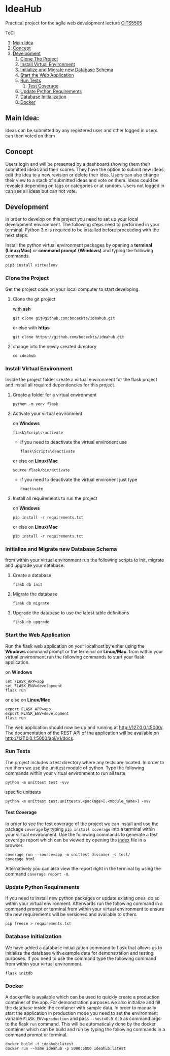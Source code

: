 # IdeaHub
Practical project for the agile web development lecture [CITS5505](http://teaching.csse.uwa.edu.au/units/CITS3403/index.php?fname=projects&project=yes)

ToC:
1. [Main Idea](#main-Idea)
2. [Concept](#concept)
3. [Development](#development)
    1. [Clone The Project](#clone-the-project)
    2. [Install Virtual Environment](#install-virtual-environment)
    3. [Initialize and Migrate new Database Schema](#initialize-and-migrate-new-database-schema)
    4. [Start the Web Application](#start-the-web-application)
    5. [Run Tests](#run-tests)
        1. [Test Coverage](#test-coverage)
    6. [Update Python Requirements](#update-python-requirements)
    7. [Database Initialization](#database-initialization)
    8. [Docker](#docker)


## Main Idea:
Ideas can be submitted by any registered user and other logged in users can then voted on them

## Concept
Users login and will be presented by a dashboard showing them their submitted ideas and their scores.
They have the option to submit new ideas, edit the idea to a new revision or delete their idea.
Users can also change their view to a stack of submitted ideas and vote on them.
Ideas could be revealed depending on tags or categories or at random.
Users not logged in can see all ideas but can not vote.

## Development
In order to develop on this project you need to set up your local development environment.
The following steps need to performed in your terminal.
Python 3.x is required to be installed before proceeding with the next steps.

Install the python virtual environment packages by opening a **terminal** **(Linux/Mac)** or **command prompt** **(Windows)** and typing the following commands.
```
pip3 install virtualenv
```

### Clone the Project
Get the project code on your local computer to start developing.

1. Clone the git project

    with **ssh**
    ```
    git clone git@github.com:boceckts/ideahub.git
    ```
    or else with **https**
    ```
    git clone https://github.com/boceckts/ideahub.git
    ```

2. change into the newly created directory
    ```
    cd ideahub
    ```

### Install Virtual Environment
Inside the project folder create a virtual environment for the flask project and install all required dependencies for this project.

1. Create a folder for a virtual environment
    ```
    python -m venv flask
    ```

2. Activate your virtual environment
    
    on **Windows**
    ```
    flask\Scripts\activate
    ```
    - if you need to deactivate the virtual environent use
        ```
        flask\Scripts\deactivate
        ```
    or else on **Linux/Mac**
    ```
    source flask/bin/activate
    ```
    - if you need to deactivate the virtual environent just type
        ```
        deactivate
        ```

3. Install all requirements to run the project

    on **Windows**
    ```
    pip install -r requirements.txt
    ```
    or else on **Linux/Mac**
    ```
    pip install -r requirements.txt
    ```

### Initialize and Migrate new Database Schema
from within your virtual environment run the following scripts to init, migrate and upgrade your database.
1. Create a database
    ```
    flask db init
    ```
2. Migrate the database
    ```
    flask db migrate
    ```
3. Upgrade the database to use the latest table definitions
    ```
    flask db upgrade
    ```


### Start the Web Application
Run the flask web application on your localhost by either using the **Windows** command prompt or the terminal on **Linux/Mac**.
from within your virtual environment run the following commands to start your flask application.

on **Windows**
```
set FLASK_APP=app
set FLASK_ENV=development
flask run
```
or else on **Linux/Mac**
```
export FLASK_APP=app
export FLASK_ENV=development
flask run
```

The web application should now be up and running at http://127.0.0.1:5000/.
The documentation of the REST API of the application will be available on http://127.0.0.1:5000/api/v1/docs.

### Run Tests
The project includes a test directory where any tests are located. In order to run them we use the unittest module of python.
Type the following commands within your virtual environment to run
all tests
```
python -m unittest test -vvv
```
specific unittests
```
python -m unittest test.unittests.<package>[.<module_name>] -vvv
```


#### Test Coverage
In order to see the test coverage of the project we can install and use the package `coverage` by typing `pip install coverage` into a terminal within your virtual environment.
Use the following commands to generate a test coverage report which can be viewed by opening the [index](htmlcov/index.html) file in a browser.
```
coverage run --source=app -m unittest discover -s test/
coverage html
```
Alternatively you can also view the report right in the terminal by using the command `coverage report -m`.


### Update Python Requirements
If you need to install new python packages or update existing ones, do so within your virtual environment.
Afterwards run the following command in a command prompt or terminal from within your virtual environment to ensure the new requirements will be versioned and available to others.
```
pip freeze > requirements.txt
```


### Database Initialization
We have added a database initialization command to flask that allows us to initialize the database with example data for demonstration and testing purposes.
If you need to use the command type the following command from within your virtual environment.
```
flask initdb
```

### Docker
A dockerfile is available which can be used to quickly create a production container of the app.
For demonstration purposes we also initialize and fill the database inside the container with sample data.
In order to manually start the application in production mode you need to set the environment variable `FLASK_ENV=production` and pass `--host=0.0.0.0` as command args to the flask `run` command.
This will be automatically done by the docker container which can be build and run by typing the following commands in a command prompt or terminal.
```
docker build -t ideahub:latest .
docker run --name ideahub -p 5000:5000 ideahub:latest
```